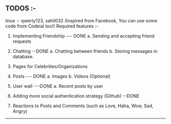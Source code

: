 ## TODOS :-

linux :- qwerty123, sahil032
(Inspired from Facebook, You can use some code from Codeial too!)
Required features :- 

1. Implementing Friendship   ---  DONE
    a. Sending and accepting friend requests

2. Chatting   --DONE
    a. Chatting between friends
    b. Storing messages in database.


3. Pages for Celebrities/Organizations

4. Posts              --- DONE
    a. Images
    b. Videos (Optional)

5. User wall            ---DONE
    a. Recent posts by user

6. Adding more social authentication strategy (Github)    --DONE

7. Reactions to Posts and Comments (such as Love, Haha, Wow, Sad, Angry)

-----------------------------------------------------------------
